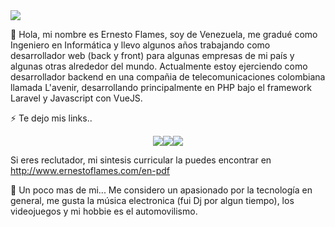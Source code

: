 <img src="https://i.postimg.cc/dVrmw23F/Dise-o-sin-t-tulo.gif">

👋 Hola, mi nombre es Ernesto Flames, soy de Venezuela, me gradué como Ingeniero en Informática y llevo algunos años trabajando como desarrollador web (back y front) para algunas empresas de mi país y algunas otras alrededor del mundo. Actualmente estoy ejerciendo como desarrollador backend en una compañia de telecomunicaciones colombiana llamada L'avenir, desarrollando principalmente en PHP bajo el framework Laravel y Javascript con VueJS.

⚡ Te dejo mis links..
<p align="center">
<a href="https://www.ernestoflames.com/"><img src="https://i.postimg.cc/L5y6ckcP/web.png"></a><a href="https://www.instagram.com/ernestoflames"><img src="https://i.postimg.cc/tghj3Mgc/Instagram.png"></a><a href="https://www.twitter.com/ernestoflames"><img src="https://i.postimg.cc/SQt4pKXc/Twitter-2.png"></a></p>

Si eres reclutador, mi sintesis curricular la puedes encontrar en http://www.ernestoflames.com/en-pdf

📄 Un poco mas de mi...
Me considero un apasionado por la tecnología en general, me gusta la música electronica (fui Dj por algun tiempo), los videojuegos y mi hobbie es el automovilismo.
